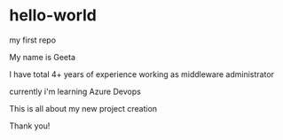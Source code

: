 # hello-world

my first repo

My name is Geeta

I have total 4+ years of experience working as middleware administrator

currently i'm learning Azure Devops

This is all about my new project creation

Thank you!
